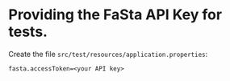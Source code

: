 # Providing the FaSta API Key for tests.

Create the file `src/test/resources/application.properties`:

```
fasta.accessToken=<your API key>
```